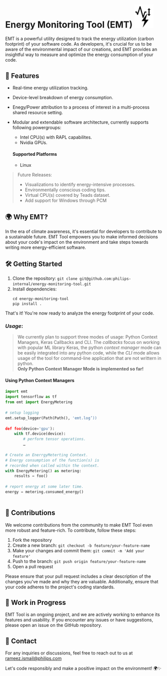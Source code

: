 # Energy Monitoring Tool (EMT) <img src="logo.png" alt="EMT Logo" width="60"/>
EMT is a powerful utility designed to track the energy utilization (carbon footprint) of your software code. As developers, it's crucial for us to be aware of the environmental impact of our creations, and EMT  provides an insightful way to measure and optimize the energy consumption of your code.

## 🚀 Features

- Real-time energy utilization tracking.
- Device-level breakdown of energy consumption.
- Enegy/Power attribution to a process of interest in a multi-process shared resource setting.
- Modular and extendable software architecture, currently supports following powergroups:
   - Intel CPU(s) with RAPL capabilites.
   - Nvidia GPUs.

   #### Supported Platforms
  -  Linux

> Future Releases:
  >   - Visualizations to identify energy-intensive processes. 
  >   - Environmentally conscious coding tips.
  >   - Virtual CPU(s) covered by Teads dataset.
  >   - Add support for Windows through PCM


## 🌍 Why EMT?

In the era of climate awareness, it's essential for developers to contribute to a sustainable future. EMT Tool empowers you to make informed decisions about your code's impact on the environment and take steps towards writing more energy-efficient software.

## 🛠️ Getting Started

1. Clone the repository: `git clone git@github.com:philips-internal/energy-monitoring-tool.git`
2. Install dependencies:
   ```shell
   cd energy-monitoring-tool
   pip install .
   ````

That's it! You're now ready to analyze the energy footprint of your code.
###  *Usage*:
>We currently plan to support three modes of usage: Python Context Managers,  Keras Callbacks and CLI.
>The *callbacks* focus on working with popular ML library Keras, the python *context manager* mode can
>be easily integrated into any python code, while the *CLI* mode allows usage of the tool for 
> command-line application that are not writtern in python.  
> **Only Python Context Manager Mode is implemented so far!**

#### Using Python Context Managers
```python
import emt
import tensorflow as tf
from emt import EnergyMetering

# setup logging
emt.setup_logger(Path(Path(), 'emt.log’))

def foo(device='gpu'): 
    with tf.device(device):
        # perform tensor operations.
        …

# Create an EnerrgyMeterting Context.
# Energy consumption of the function(s) is
# recorded when called within the context.
with EnergyMetering() as metering:
    results = foo()

# report energy at some later time.
energy = metering.consumed_energy()
 
```

#### 
## 🤝 Contributions

We welcome contributions from the community to make EMT Tool even more robust and feature-rich. To contribute, follow these steps:

1. Fork the repository
2. Create a new branch: `git checkout -b feature/your-feature-name`
3. Make your changes and commit them: `git commit -m 'Add your feature'`
4. Push to the branch: `git push origin feature/your-feature-name`
5. Open a pull request

Please ensure that your pull request includes a clear description of the changes you've made and why they are valuable. Additionally, ensure that your code adheres to the project's coding standards.

## 🚧 Work in Progress

EMT Tool is an ongoing project, and we are actively working to enhance its features and usability. If you encounter any issues or have suggestions, please open an issue on the GitHub repository.


## 📧 Contact

For any inquiries or discussions, feel free to reach out to us at [rameez.ismail@philips.com](mailto:rameez.ismail@philips.com)

Let's code responsibly and make a positive impact on the environment! 🌍✨
